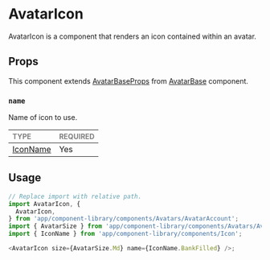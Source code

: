 # AvatarIcon

AvatarIcon is a component that renders an icon contained within an avatar.

## Props

This component extends [AvatarBaseProps](../AvatarBase/AvatarBase.types.ts#L18) from [AvatarBase](../Avatar/Avatar.tsx) component.

### `name`

Name of icon to use.

| <span style="color:gray;font-size:14px">TYPE</span> | <span style="color:gray;font-size:14px">REQUIRED</span> |
| :-------------------------------------------------- | :------------------------------------------------------ |
| [IconName](../Icon/Icon.types.ts#L53)               | Yes                                                     |

## Usage

```javascript
// Replace import with relative path.
import AvatarIcon, {
  AvatarIcon,
} from 'app/component-library/components/Avatars/AvatarAccount';
import { AvatarSize } from 'app/component-library/components/Avatars/Avatar/Avatar';
import { IconName } from 'app/component-library/components/Icon';

<AvatarIcon size={AvatarSize.Md} name={IconName.BankFilled} />;
```
